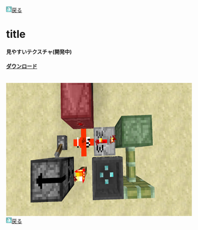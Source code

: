 <html>
	<body>
		<img src="/../../../A301821D-EDD4-4194-96DB-E244DD3B5B57.gif" alt=""><a href="../">戻る</a><br />
		<h1>title</h1>
		<h4>見やすいテクスチャ(開発中)</h4>
    <h4><a href="miyasui.zip" download>ダウンロード</a></h4><br />
		<img src="miyasui.png" alt="" width="640" height="360" /><br />
		<img src="/../../../A301821D-EDD4-4194-96DB-E244DD3B5B57.gif" alt=""><a href="../">戻る</a><br />
	</body>
</html>
